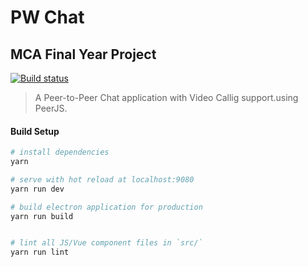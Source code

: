 # PW Chat
## MCA Final Year Project

[![Build status](https://ci.appveyor.com/api/projects/status/5uqjakx6omw4929n?svg=true)](https://ci.appveyor.com/project/slightlytrue/pw-chat)


> A Peer-to-Peer Chat application with Video Callig support.using PeerJS.

#### Build Setup

``` bash
# install dependencies
yarn

# serve with hot reload at localhost:9080
yarn run dev

# build electron application for production
yarn run build


# lint all JS/Vue component files in `src/`
yarn run lint

```
